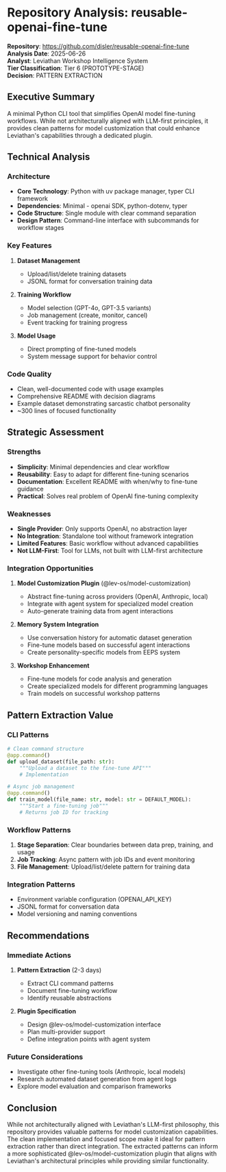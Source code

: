 # Repository Analysis: reusable-openai-fine-tune

**Repository**: https://github.com/disler/reusable-openai-fine-tune  
**Analysis Date**: 2025-06-26  
**Analyst**: Leviathan Workshop Intelligence System  
**Tier Classification**: Tier 6 (PROTOTYPE-STAGE)  
**Decision**: PATTERN EXTRACTION

## Executive Summary

A minimal Python CLI tool that simplifies OpenAI model fine-tuning workflows. While not architecturally aligned with LLM-first principles, it provides clean patterns for model customization that could enhance Leviathan's capabilities through a dedicated plugin.

## Technical Analysis

### Architecture
- **Core Technology**: Python with uv package manager, typer CLI framework
- **Dependencies**: Minimal - openai SDK, python-dotenv, typer
- **Code Structure**: Single module with clear command separation
- **Design Pattern**: Command-line interface with subcommands for workflow stages

### Key Features
1. **Dataset Management**
   - Upload/list/delete training datasets
   - JSONL format for conversation training data
   
2. **Training Workflow**
   - Model selection (GPT-4o, GPT-3.5 variants)
   - Job management (create, monitor, cancel)
   - Event tracking for training progress
   
3. **Model Usage**
   - Direct prompting of fine-tuned models
   - System message support for behavior control

### Code Quality
- Clean, well-documented code with usage examples
- Comprehensive README with decision diagrams
- Example dataset demonstrating sarcastic chatbot personality
- ~300 lines of focused functionality

## Strategic Assessment

### Strengths
- **Simplicity**: Minimal dependencies and clear workflow
- **Reusability**: Easy to adapt for different fine-tuning scenarios
- **Documentation**: Excellent README with when/why to fine-tune guidance
- **Practical**: Solves real problem of OpenAI fine-tuning complexity

### Weaknesses
- **Single Provider**: Only supports OpenAI, no abstraction layer
- **No Integration**: Standalone tool without framework integration
- **Limited Features**: Basic workflow without advanced capabilities
- **Not LLM-First**: Tool for LLMs, not built with LLM-first architecture

### Integration Opportunities

1. **Model Customization Plugin** (@lev-os/model-customization)
   - Abstract fine-tuning across providers (OpenAI, Anthropic, local)
   - Integrate with agent system for specialized model creation
   - Auto-generate training data from agent interactions

2. **Memory System Integration**
   - Use conversation history for automatic dataset generation
   - Fine-tune models based on successful agent interactions
   - Create personality-specific models from EEPS system

3. **Workshop Enhancement**
   - Fine-tune models for code analysis and generation
   - Create specialized models for different programming languages
   - Train models on successful workshop patterns

## Pattern Extraction Value

### CLI Patterns
```python
# Clean command structure
@app.command()
def upload_dataset(file_path: str):
    """Upload a dataset to the fine-tune API"""
    # Implementation

# Async job management
@app.command()
def train_model(file_name: str, model: str = DEFAULT_MODEL):
    """Start a fine-tuning job"""
    # Returns job ID for tracking
```

### Workflow Patterns
1. **Stage Separation**: Clear boundaries between data prep, training, and usage
2. **Job Tracking**: Async pattern with job IDs and event monitoring
3. **File Management**: Upload/list/delete pattern for training data

### Integration Patterns
- Environment variable configuration (OPENAI_API_KEY)
- JSONL format for conversation data
- Model versioning and naming conventions

## Recommendations

### Immediate Actions
1. **Pattern Extraction** (2-3 days)
   - Extract CLI command patterns
   - Document fine-tuning workflow
   - Identify reusable abstractions

2. **Plugin Specification**
   - Design @lev-os/model-customization interface
   - Plan multi-provider support
   - Define integration points with agent system

### Future Considerations
- Investigate other fine-tuning tools (Anthropic, local models)
- Research automated dataset generation from agent logs
- Explore model evaluation and comparison frameworks

## Conclusion

While not architecturally aligned with Leviathan's LLM-first philosophy, this repository provides valuable patterns for model customization capabilities. The clean implementation and focused scope make it ideal for pattern extraction rather than direct integration. The extracted patterns can inform a more sophisticated @lev-os/model-customization plugin that aligns with Leviathan's architectural principles while providing similar functionality.